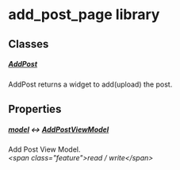 



# add_post_page library











## Classes

##### [AddPost](../views_after_auth_screens_add_post_page/AddPost-class.md)



AddPost returns a widget to add(upload) the post.






## Properties

##### [model](../views_after_auth_screens_add_post_page/model.md) &#8596; [AddPostViewModel](../view_model_after_auth_view_models_add_post_view_models_add_post_view_model/AddPostViewModel-class.md)



Add Post View Model.  
_\<span class="feature"\>read / write\</span\>_












